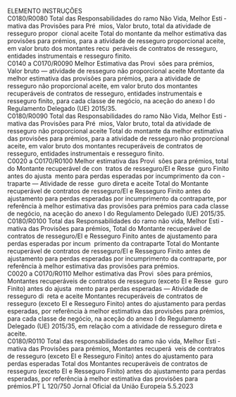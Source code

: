  
ELEMENTO  INSTRUÇÕES  
C0180/R0080  Total das Responsabilidades do 
ramo Não Vida, Melhor Esti ­
mativa das Provisões para Pré ­
mios, Valor bruto, total da 
atividade de resseguro propor ­
cional aceite  Total do montante da melhor estimativa das provisões para prémios, para a 
atividade de resseguro proporcional aceite, em valor bruto dos montantes recu ­
peráveis de contratos de resseguro, entidades instrumentais e resseguro finito.  
C0140 a 
C0170/R0090  Melhor Estimativa das Provi ­
sões para prémios, Valor bruto 
— atividade de resseguro não 
proporcional aceite  Montante da melhor estimativa das provisões para prémios, para a atividade de 
resseguro não proporcional aceite, em valor bruto dos montantes recuperáveis de 
contratos de resseguro, entidades instrumentais e resseguro finito, para cada classe 
de negócio, na aceção do anexo I do Regulamento Delegado (UE) 2015/35.  
C0180/R0090  Total das Responsabilidades do 
ramo Não Vida, Melhor Esti ­
mativa das Provisões para Pré ­
mios, Valor bruto, total da 
atividade de resseguro não 
proporcional aceite  Total do montante da melhor estimativa das provisões para prémios, para a 
atividade de resseguro não proporcional aceite, em valor bruto dos montantes 
recuperáveis de contratos de resseguro, entidades instrumentais e resseguro finito.  
C0020 a 
C0170/R0100  Melhor estimativa das Provi ­
sões para prémios, total do 
Montante recuperável de con ­
tratos de resseguro/EI e Resse ­
guro Finito antes do ajusta ­
mento para perdas esperadas 
por incumprimento da con ­
traparte — Atividade de resse ­
guro direta e aceite  Total do Montante recuperável de contratos de resseguro/EI e Resseguro Finito 
antes do ajustamento para perdas esperadas por incumprimento da contraparte, 
por referência à melhor estimativa das provisões para prémios para cada classe de 
negócio, na aceção do anexo I do Regulamento Delegado (UE) 2015/35.  
C0180/R0100  Total das Responsabilidades do 
ramo não vida, Melhor Esti ­
mativa das Provisões para 
prémios, Total do Montante 
recuperável de contratos de 
resseguro/EI e Resseguro Finito 
antes de ajustamento para 
perdas esperadas por incum ­
primento da contraparte  Total do Montante recuperável de contratos de resseguro/EI e Resseguro Finito 
antes de ajustamento para perdas esperadas por incumprimento da contraparte, 
por referência à melhor estimativa das provisões para prémios.  
C0020 a 
C0170/R0110  Melhor estimativa das Provi ­
sões para prémios, Montantes 
recuperáveis de contratos de 
resseguro (exceto EI e Resse ­
guro Finito) antes do ajusta ­
mento para perdas esperadas 
— Atividade de resseguro di ­
reta e aceite  Montantes recuperáveis de contratos de resseguro (exceto EI e Resseguro Finito) 
antes do ajustamento para perdas esperadas, por referência à melhor estimativa 
das provisões para prémios, para cada classe de negócio, na aceção do anexo I do 
Regulamento Delegado (UE) 2015/35, em relação com a atividade de resseguro 
direta e aceite.  
C0180/R0110  Total das responsabilidades do 
ramo não vida, Melhor Esti ­
mativa das Provisões para 
prémios, Montantes recuperá ­
veis de contratos de resseguro 
(exceto EI e Resseguro Finito) 
antes do ajustamento para 
perdas esperadas  Total dos Montantes recuperáveis de contratos de resseguro (exceto EI e Resseguro 
Finito) antes do ajustamento para perdas esperadas, por referência à melhor 
estimativa das provisões para prémios.PT  L 120/750 Jornal Oficial da União Europeia 5.5.2023
